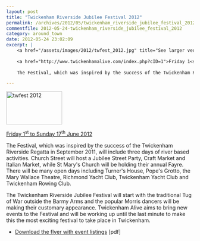 ```yaml
---
layout: post
title: "Twickenham Riverside Jubilee Festival 2012"
permalink: /archives/2012/05/twickenham_riverside_jubilee_festival_2012.html
commentfile: 2012-05-24-twickenham_riverside_jubilee_festival_2012
category: around_town
date: 2012-05-24 23:02:09
excerpt: |
    <a href="/assets/images/2012/twfest_2012.jpg" title="See larger version of - twfest 2012"><img src="/assets/images/2012/twfest_2012_thumb.jpg" width="150" height="89" alt="twfest 2012" class=" right" /></a>
    
    <a href="http://www.twickenhamalive.com/index.php?cID=1">Friday 1<sup>st</sup> to Sunday 17<sup>th</sup> June 2012</a>
    
    The Festival, which was inspired by the success of the Twickenham Riverside Regatta in September 2011, will include three days of river based activities. Church Street will host a Jubilee Street Party, Craft Market and Italian Market, while St Mary's Church will be holding their annual Fayre. There will be many open days including Turner's House, Pope's Grotto, the Mary Wallace Theatre, Richmond Yacht Club, Twickenham Yacht Club and Twickenham Rowing Club.

---
```


<a href="/assets/images/2012/twfest_2012.jpg" title="See larger version of - twfest 2012"><img src="/assets/images/2012/twfest_2012_thumb.jpg" width="150" height="89" alt="twfest 2012" class=" right" /></a>

[Friday 1<sup>st</sup> to Sunday 17<sup>th</sup> June 2012](http://www.twickenhamalive.com/index.php?cID=1)

The Festival, which was inspired by the success of the Twickenham Riverside Regatta in September 2011, will include three days of river based activities. Church Street will host a Jubilee Street Party, Craft Market and Italian Market, while St Mary's Church will be holding their annual Fayre. There will be many open days including Turner's House, Pope's Grotto, the Mary Wallace Theatre, Richmond Yacht Club, Twickenham Yacht Club and Twickenham Rowing Club.

The Twickenham Riverside Jubilee Festival will start with the traditional Tug of War outside the Barmy Arms and the popular Morris dancers will be making their customary appearance. Twickenham Alive aims to bring new events to the Festival and will be working up until the last minute to make this the most exciting festival to take place in Twickenham.

-   [Download the flyer with event listings](/images/TRJF_Programme_2012.pdf) \[pdf\]
